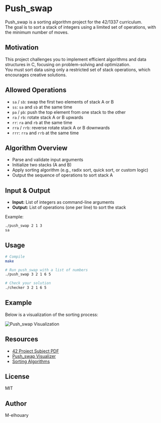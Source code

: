 # Push_swap

Push_swap is a sorting algorithm project for the 42/1337 curriculum.  
The goal is to sort a stack of integers using a limited set of operations, with the minimum number of moves.

## Motivation

This project challenges you to implement efficient algorithms and data structures in C, focusing on problem-solving and optimization.  
You must sort data using only a restricted set of stack operations, which encourages creative solutions.

## Allowed Operations

- `sa` / `sb`: swap the first two elements of stack A or B
- `ss`: `sa` and `sb` at the same time
- `pa` / `pb`: push the top element from one stack to the other
- `ra` / `rb`: rotate stack A or B upwards
- `rr`: `ra` and `rb` at the same time
- `rra` / `rrb`: reverse rotate stack A or B downwards
- `rrr`: `rra` and `rrb` at the same time

## Algorithm Overview

- Parse and validate input arguments
- Initialize two stacks (A and B)
- Apply sorting algorithm (e.g., radix sort, quick sort, or custom logic)
- Output the sequence of operations to sort stack A

## Input & Output

- **Input:** List of integers as command-line arguments
- **Output:** List of operations (one per line) to sort the stack

Example:
```bash
./push_swap 2 1 3
sa
```

## Usage

```bash
# Compile
make

# Run push_swap with a list of numbers
./push_swap 3 2 1 6 5

# Check your solution
./checker 3 2 1 6 5
```

## Example

Below is a visualization of the sorting process:

![Push_swap Visualization](https://raw.githubusercontent.com/yourusername/Push_swap/main/assets/push_swap_example.gif)



## Resources

- [42 Project Subject PDF](https://github.com/42Paris/subject_push_swap)
- [Push_swap Visualizer](https://github.com/o-reo/push_swap_visualizer)
- [Sorting Algorithms](https://en.wikipedia.org/wiki/Sorting_algorithm)

## License

MIT

## Author

M-elhouary